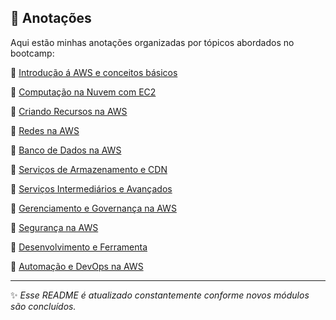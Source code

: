 ## 📝 Anotações  

Aqui estão minhas anotações organizadas por tópicos abordados no bootcamp:  

📁 [Introdução á AWS e conceitos básicos](./IntroducaoAWSEConceitosBasicos/readme.md)

📁 [Computação na Nuvem com EC2](./ComputacaoNaNuvemEC2/readme.md)

📁 [Criando Recursos na AWS](./CriandoRecursosNaAWS/readme.md)

📁 [Redes na AWS](./RedesNaAWS/readme.md)

📁 [Banco de Dados na AWS](./BancoDeDadosAWS/readme.md)

📁 [Serviços de Armazenamento e CDN](./ServicosDeArmazenamento/readme.md)

📁 [Serviços Intermediários e Avançados](./ServicosIntermediarios/readme.md)

📂 [Gerenciamento e Governança na AWS]()

📂 [Segurança na AWS]()

📂 [Desenvolvimento e Ferramenta]()

📂 [Automação e DevOps na AWS]()

 ---
✨ *Esse README é atualizado constantemente conforme novos módulos são concluídos.*  

